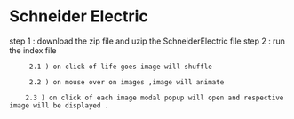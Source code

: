 # Schneider Electric

step 1 : download the zip file and uzip the SchneiderElectric file 
step 2 : run the index file
 
         2.1 ) on click of life goes image will shuffle
		 
         2.2 ) on mouse over on images ,image will animate
		 
        2.3 ) on click of each image modal popup will open and respective image will be displayed .
